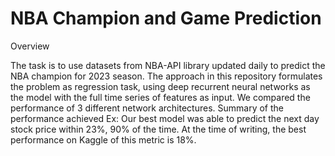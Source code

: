 # NBA Champion and Game Prediction 
Overview

The task is to use datasets from NBA-API library updated daily to predict the NBA champion for 2023 season.
The approach in this repository formulates the problem as regression task, using deep recurrent neural networks as the model with the full time series of features as input. We compared the performance of 3 different network architectures.
Summary of the performance achieved Ex: Our best model was able to predict the next day stock price within 23%, 90% of the time. At the time of writing, the best performance on Kaggle of this metric is 18%.

